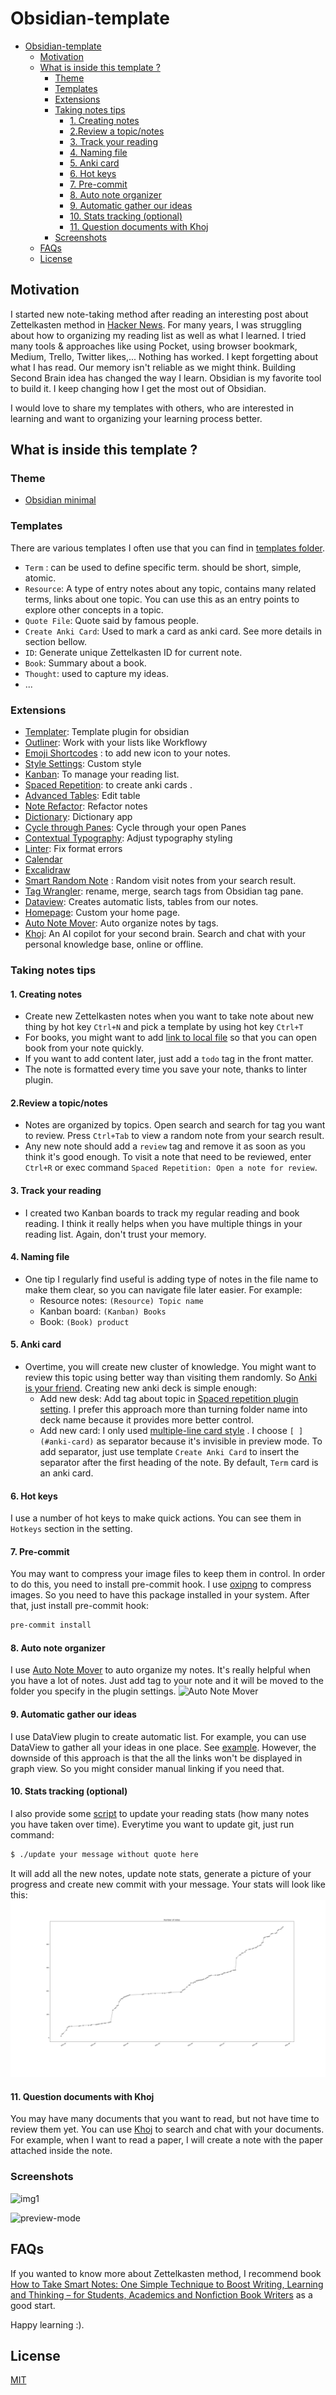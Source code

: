 # Obsidian-template

<!-- TOC -->

- [Obsidian-template](#obsidian-template)
	- [Motivation](#motivation)
	- [What is inside this template ?](#what-is-inside-this-template-)
		- [Theme](#theme)
		- [Templates](#templates)
		- [Extensions](#extensions)
		- [Taking notes tips](#taking-notes-tips)
			- [1. Creating notes](#1-creating-notes)
			- [2.Review a topic/notes](#2review-a-topicnotes)
			- [3. Track your reading](#3-track-your-reading)
			- [4. Naming file](#4-naming-file)
			- [5. Anki card](#5-anki-card)
			- [6. Hot keys](#6-hot-keys)
			- [7. Pre-commit](#7-pre-commit)
			- [8. Auto note organizer](#8-auto-note-organizer)
			- [9. Automatic gather our ideas](#9-automatic-gather-our-ideas)
			- [10. Stats tracking (optional)](#10-stats-tracking-optional)
			- [11. Question documents with Khoj](#11-question-documents-with-khoj)
		- [Screenshots](#screenshots)
	- [FAQs](#faqs)
	- [License](#license)

<!-- /TOC -->



## Motivation

I started new note-taking method after reading an interesting post about Zettelkasten method in [Hacker News](https://news.ycombinator.com/item?id=25803132). For many years, I was struggling about how to organizing my reading list as well as what I learned. I tried many tools & approaches like using Pocket, using browser bookmark, Medium, Trello, Twitter likes,... Nothing has worked. I kept forgetting about what I has read. Our memory isn't reliable as we might think. Building Second Brain idea has changed the way I learn. Obsidian is my favorite tool to build it. I keep changing how I get the most out of Obsidian.

I would love to share my templates with others, who are interested in learning and want to organizing your learning process better.
## What is inside this template ?
### Theme
- [Obsidian minimal](https://github.com/kepano/obsidian-minimal)
### Templates
There are various templates I often use that you can find in [templates folder](templates).
- `Term` : can be used to define specific term. should be short, simple, atomic.
- `Resource`: A type of entry notes about any topic, contains many related terms, links about one topic. You can use this as an entry points to explore other concepts in a topic.
- `Quote File`: Quote said by famous people.
- `Create Anki Card`: Used to mark a card as anki card. See more details in section bellow.
- `ID`: Generate unique Zettelkasten ID for current note.
- `Book`: Summary about a book.
- `Thought`: used to capture my ideas.
- ...
### Extensions
- [Templater](https://github.com/SilentVoid13/Templater): Template plugin for obsidian
- [Outliner](https://github.com/vslinko/obsidian-outliner): Work with your lists like Workflowy
- [Emoji Shortcodes](https://github.com/phibr0/obsidian-emoji-shortcodes) : to add new icon to your notes.
- [Style Settings](https://github.com/mgmeyers/obsidian-style-settings): Custom style
- [Kanban](https://github.com/mgmeyers/obsidian-kanban): To manage your reading list.
- [Spaced Repetition](https://github.com/st3v3nmw/obsidian-spaced-repetition): to create anki cards .
- [Advanced Tables](https://github.com/tgrosinger/advanced-tables-obsidian): Edit table
- [Note Refactor](https://github.com/lynchjames/note-refactor-obsidian): Refactor notes
- [Dictionary](https://github.com/phibr0/obsidian-dictionary): Dictionary app
- [Cycle through Panes](https://github.com/phibr0/cycle-through-panes): Cycle through your open Panes
- [Contextual Typography](https://github.com/mgmeyers/obsidian-contextual-typography): Adjust typography styling
- [Linter](https://github.com/platers/obsidian-linter): Fix format errors
- [Calendar](https://github.com/liamcain/obsidian-calendar-plugin)
- [Excalidraw](https://github.com/zsviczian/obsidian-excalidraw-plugin)
- [Smart Random Note](https://github.com/erichalldev/obsidian-smart-random-note) : Random visit notes from your search result.
- [Tag Wrangler](https://github.com/pjeby/tag-wrangler): rename, merge, search tags from Obsidian tag pane.
- [Dataview](https://github.com/blacksmithgu/obsidian-dataview/): Creates automatic lists, tables from our notes.
- [Homepage](https://github.com/mirnovov/obsidian-homepage): Custom your home page.
- [Auto Note Mover](https://github.com/farux/obsidian-auto-note-mover): Auto organize notes by tags.
- [Khoj](https://github.com/khoj-ai/khoj): An AI copilot for your second brain. Search and chat with your personal knowledge base, online or offline.

### Taking notes tips
#### 1. Creating notes
- Create new Zettelkasten notes when you want to take note about new thing by hot key `Ctrl+N` and pick a template by using hot key `Ctrl+T`
- For books, you might want to add [link to local file](https://forum.obsidian.md/t/how-to-link-a-local-file-in-obsidian/5815) so that you can open book from your note quickly.
- If you want to add content later, just add a `todo` tag in the front matter.
- The note is formatted every time you save your note, thanks to linter plugin.
#### 2.Review a topic/notes

- Notes are organized by topics. Open search and search for tag you want to review. Press `Ctrl+Tab` to view a random note from your search result.
- Any new note should add a `review` tag and remove it as soon as you think it's good enough. To visit a note that need to be reviewed, enter `Ctrl+R` or exec command `Spaced Repetition: Open a note for review`.

#### 3. Track your reading

- I created two Kanban boards to track my regular reading and book reading. I think it really helps when you have multiple things in your reading list. Again, don't trust your memory.

#### 4. Naming file

- One tip I regularly find useful is adding type of notes in the file name to make them clear, so you can navigate file later easier. For example:
	- Resource notes: `(Resource) Topic name`
	- Kanban board: `(Kanban) Books`
	- Book: `(Book) product`
#### 5. Anki card

- Overtime, you will create new cluster of knowledge. You might want to review this topic using better way than visiting them randomly. So [Anki is your friend](https://aliabdaal.com/spaced-repetition/). Creating new anki deck is simple enough:
	- Add new desk: Add tag about topic in [Spaced repetition plugin setting](https://github.com/st3v3nmw/obsidian-spaced-repetition). I prefer this approach more than turning folder name into deck name because it provides more better control.
	- Add new card: I only used [multiple-line card style](https://github.com/st3v3nmw/obsidian-spaced-repetition/wiki/Flashcard-Types#multi-line-basic) . I choose `[ ](#anki-card)` as separator because it's invisible in preview mode. To add separator, just use template `Create Anki Card` to insert the separator after the first heading of the note. By default, `Term` card is an anki card.

#### 6. Hot keys

 I use a number of hot keys to make quick actions. You can see them in `Hotkeys` section in the setting.
#### 7. Pre-commit
You may want to compress your image files to keep them in control. In order to do this, you need to install pre-commit hook.
I use [oxipng](https://github.com/shssoichiro/oxipng) to compress images. So you need to have this package installed in your system. After that, just install pre-commit hook:
```bash
pre-commit install
```

#### 8. Auto note organizer

I use [Auto Note Mover](https://github.com/farux/obsidian-auto-note-mover) to auto organize my notes. It's really helpful when you have a lot of notes. Just add tag to your note and it will be moved to the folder you specify
in the plugin settings.
![Auto Note Mover](screenshot-3.png)

 #### 9. Automatic gather our ideas
 I use DataView plugin to create automatic list. For example, you can use DataView to gather all your ideas in one place. See [example](20210903091505%20-%20My%20thoughts%20(resource).md).
 However, the downside of this approach is that the all the links won't be displayed in graph view. So you might consider manual linking if you need that.
#### 10. Stats tracking (optional)
 I also provide some [script](update_stats.py) to update your reading stats (how many notes you have taken over time). Everytime you want to update git, just run command:
 ```bash
 $ ./update your message without quote here
 ```

 It will add all the new notes, update note stats, generate a picture of your progress and create new commit with your message. Your stats will look like this:
 ![stats](stats.png)

#### 11. Question documents with Khoj

You may have many documents that you want to read, but not have time to review them yet. You can use [Khoj](https://github.com/khoj-ai/khoj) to search and chat with your documents. For example, when I want to read a paper, I will create a note with the paper attached inside the note.

### Screenshots

![img1](screenshot-1.png)

![preview-mode](screenshot-2.png)

## FAQs

If you wanted to know more about Zettelkasten method, I recommend book [How to Take Smart Notes: One Simple Technique to Boost Writing, Learning and Thinking – for Students, Academics and Nonfiction Book Writers](https://www.amazon.com/gp/product/1542866502/) as a good start.

Happy learning :).

## License

[MIT](Templates/Unsorted/obsidian-template-master/LICENSE)
